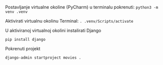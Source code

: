 Postavljanje virtualne okoline (PyCharm)
    u terminalu pokrenuti: `python3 -m venv .venv`

Aktivirati virtualnu okolinu
    Terminal: `. .venv/Scripts/activate`

U aktiviranoj virtualnoj okolini instalirati Django

`pip install django`

Pokrenuti projekt

`django-admin startproject movies .`

